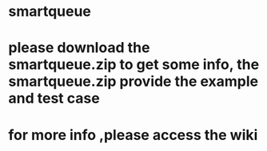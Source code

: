 # smartqueue
# please download the smartqueue.zip to get some info, the smartqueue.zip provide the example and test case

# for more info ,please access the wiki
